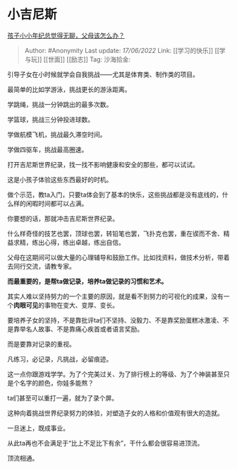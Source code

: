 # 小吉尼斯
[孩子小小年纪总觉得无聊，父母该怎么办？](https://www.zhihu.com/question/68145666/answer/2527010015)

> Author: #Anonymity
> Last update: *17/06/2022*
> Link: [[学习的快乐]] [[学与玩]] [[世面]] [[励志]]
> Tag:
> 沙海拾金:

引导子女在小时候就学会自我挑战——尤其是体育类、制作类的项目。

最简单的比如学游泳，挑战更长的游泳距离。

学跳绳，挑战一分钟跳出的最多次数。

学篮球，挑战三分钟投进球数。

学做航模飞机，挑战最久滞空时间。

学做四驱车，挑战最高圈速。

打开吉尼斯世界纪录，找一找不影响健康和安全的那些，都可以试试。

这是小孩子体验这些东西最好的时机。

做个示范，教ta入门，只要ta体会到了基本的快乐，这些挑战都是没有底线的，什么样的闲暇时间都可以占满。

你要想的话，那就冲击吉尼斯世界纪录。

什么样奇怪的技艺也罢，顶球也罢，转铅笔也罢，飞扑克也罢，重在锲而不舍、精益求精，练出心得，练出卓越，练出自信。

父母在这期间可以做大量的心理辅导和鼓励工作。比如找资料，做技术分析，带着去同行交流，请教专家。

**而最重要的，是帮ta做记录，培养ta做记录的习惯和艺术。**

其实人难以坚持努力的一个主要的原因，就是看不到努力的可视化的成果，没有一个**肉眼可见**的事物在变大、变厚、变长。

要培养子女的坚持，不是靠批评ta们不坚持、没毅力、不是靠奖励蛋糕冰激凌、不是靠举名人故事、不是靠痛心疾首或者语言奖励。

而是要靠对记录的重视。

凡练习，必记录，凡挑战，必留痕迹。

这一点你跟游戏学学。为了个完美过关、为了排行榜上的等级、为了个神装甚至只是个名字的颜色，你娃多能熬？

ta们甚至可以重打一遍，就为了录个屏。

这种向着挑战世界纪录努力的体验，对塑造子女的人格和价值观有很大的造就。

一旦迷上，既成事业。

从此ta再也不会满足于“比上不足比下有余”，干什么都会很容易进顶流。

顶流相通。
